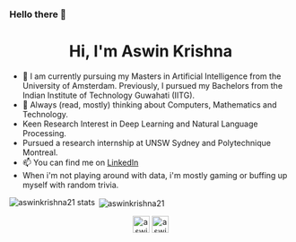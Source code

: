 ### Hello there 👋

<h1 align = "center">Hi, I'm Aswin Krishna</h1>

- 🌱 I am currently pursuing my Masters in Artificial Intelligence from the University of Amsterdam. Previously, I pursued my Bachelors from the Indian Institute of Technology Guwahati (IITG).
- 🤔 Always (read, mostly) thinking about Computers, Mathematics and Technology.
- Keen Research Interest in Deep Learning and Natural Language Processing.
- Pursued a research internship at UNSW Sydney and Polytechnique Montreal.
- 📫 You can find me on [LinkedIn](https://www.linkedin.com/in/aswin-krishna/)
- When i'm not playing around with data, i'm mostly gaming or buffing up myself with random trivia.


<p><img align="left" src="https://github-readme-stats.vercel.app/api/top-langs/?username=aswinkrishna21&layout=compact" alt="aswinkrishna21 stats" /></p>

<p>&nbsp;<img align="center" src="https://github-readme-stats.vercel.app/api?username=aswinkrishna21&show_icons=true&theme=radical" alt="aswinkrishna21" /></p> 

<p align="center">
<a href="https://linkedin.com/in/aswin-krishna/" target="blank"><img align="center" src="https://cdn.jsdelivr.net/npm/simple-icons@3.0.1/icons/linkedin.svg" alt="aswin-krishna" height="30" width="30" /></a>
<a href="https://www.kaggle.com/aswin0821" target="blank"><img align="center" src="https://cdn.jsdelivr.net/npm/simple-icons@3.0.1/icons/kaggle.svg" alt="aswin0821" height="30" width="30" /></a>
</p>
